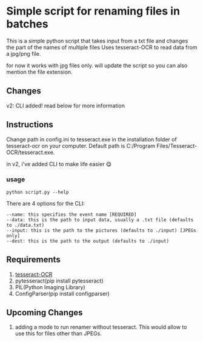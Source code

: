 # Simple script for renaming files in batches

This is a simple python script that takes input from a txt file and changes the part of the names of multiple files
Uses tesseract-OCR to read data from a jpg/png file.

for now it works with jpg files only. will update the script so you can also mention the file extension.

## Changes
v2: CLI added! read below for more information

## Instructions
Change path in config.ini to tesseract.exe in the installation folder of tesseract-ocr on your computer. Default path is C:/Program Files/Tesseract-OCR/tesseract.exe.


in v2, i've added CLI to make life easier 😋
### usage
```
python script.py --help
```
There are 4 options for the CLI:
    
    --name: this specifies the event name [REQUIRED]
    --data: this is the path to input data, usually a .txt file (defaults to ./data.txt)
    --input: this is the path to the pictures (defaults to ./input) [JPEGs only]
    --dest: this is the path to the output (defaults to ./input)

## Requirements
1. [tesseract-OCR](https://github.com/UB-Mannheim/tesseract/wiki)
2. pytesseract(pip install pytesseract)
3. PIL(Python Imaging Library)
4. ConfigParser(pip install configparser)

## Upcoming Changes
1. adding a mode to run renamer without tesseract. This would allow to use this for files other than JPEGs.
